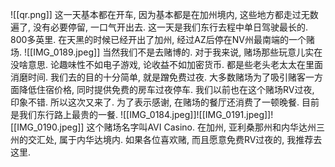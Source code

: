 ![[qr.png]]
这一天基本都在开车, 因为基本都是在加州境内, 这些地方都走过无数遍了, 没有必要停留, 一口气开出去. 这一天是我们东行去程中单日驾驶最长的. 800多英里. 在天黑的时候已经开出了加州, 经过AZ后停在NV州最南端的一个赌场. 
![[IMG_0189.jpeg]]
当然我们不是去赌博的. 对于我来说, 赌场那些玩意儿实在没啥意思. 论趣味性不如电子游戏, 论收益不如加密货币. 都是些老头老太太在里面消磨时间. 我们去的目的十分简单, 就是蹭免费过夜. 大多数赌场为了吸引赌客一方面降低住宿价格, 同时提供免费的房车过夜停车. 我们以前也在这个赌场RV过夜, 印象不错. 所以这次又来了. 为了表示感谢, 在赌场的餐厅还消费了一顿晚餐. 目前是我们东行路上最贵的一餐. ![[IMG_0184.jpeg]]![[IMG_0191.jpeg]]![[IMG_0190.jpeg]]
这个赌场名字叫AVI Casino. 在加州, 亚利桑那州和内华达州三州的交汇处, 属于内华达境内. 如果各位喜欢赌, 而且愿意免费RV过夜的, 我推荐去这里.